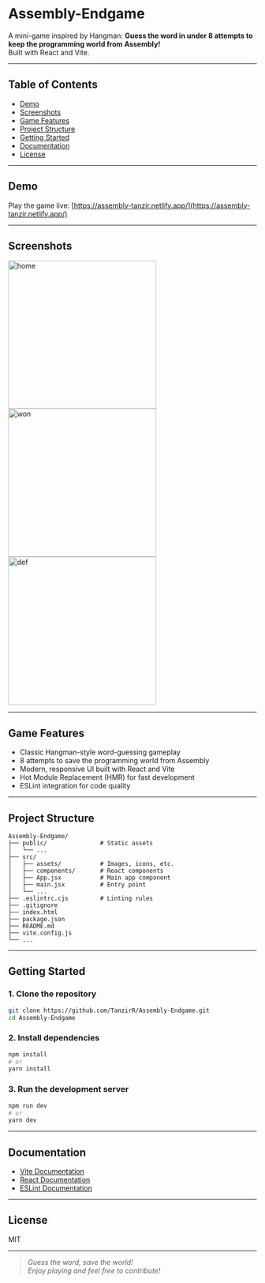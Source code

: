 # Assembly-Endgame

A mini-game inspired by Hangman: **Guess the word in under 8 attempts to keep the programming world from Assembly!**  
Built with React and Vite.

---

## Table of Contents

- [Demo](#demo)
- [Screenshots](#screenshots)
- [Game Features](#game-features)
- [Project Structure](#project-structure)
- [Getting Started](#getting-started)
- [Documentation](#documentation)
- [License](#license)

---

## Demo

Play the game live: [https://assembly-tanzir.netlify.app/](https://assembly-tanzir.netlify.app/)

---

## Screenshots

<!-- Add your screenshots to the /screenshots directory and update the paths below -->
<img src="https://github.com/user-attachments/assets/1d2301ad-9513-421f-8999-f630521190b8" alt="home" width="300"/>
<img src="https://github.com/user-attachments/assets/81b7d882-f447-4e12-9bff-2308ab81921c" alt="won" width="300"/>
<img src="https://github.com/user-attachments/assets/39e52e80-30de-45ec-a216-09e861b1f6d1" alt="def" width="300"/>

---

## Game Features

- Classic Hangman-style word-guessing gameplay
- 8 attempts to save the programming world from Assembly
- Modern, responsive UI built with React and Vite
- Hot Module Replacement (HMR) for fast development
- ESLint integration for code quality

---

## Project Structure

```plaintext
Assembly-Endgame/
├── public/               # Static assets
│   └── ...
├── src/
│   ├── assets/           # Images, icons, etc.
│   ├── components/       # React components
│   ├── App.jsx           # Main app component
│   ├── main.jsx          # Entry point
│   └── ...
├── .eslintrc.cjs         # Linting rules
├── .gitignore
├── index.html
├── package.json
├── README.md
├── vite.config.js
└── ...
```

---

## Getting Started

### 1. Clone the repository

```bash
git clone https://github.com/TanzirR/Assembly-Endgame.git
cd Assembly-Endgame
```

### 2. Install dependencies

```bash
npm install
# or
yarn install
```

### 3. Run the development server

```bash
npm run dev
# or
yarn dev
```

---

## Documentation

- [Vite Documentation](https://vitejs.dev/guide/)
- [React Documentation](https://react.dev/learn)
- [ESLint Documentation](https://eslint.org/docs/latest/)

---

## License

MIT

---

> _Guess the word, save the world!_  
> _Enjoy playing and feel free to contribute!_
